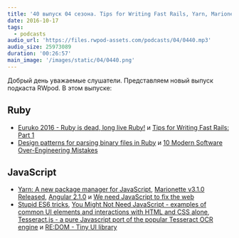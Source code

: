 ```yaml
---
title: '40 выпуск 04 сезона. Tips for Writing Fast Rails, Yarn, Marionette v3.1.0, You Might Not Need JavaScript, RE:DOM и прочее'
date: 2016-10-17
tags:
  - podcasts
audio_url: 'https://files.rwpod-assets.com/podcasts/04/0440.mp3'
audio_size: 25973089
duration: '00:26:57'
main_image: '/images/static/04/0440.png'
---
```


Добрый день уважаемые слушатели. Представляем новый выпуск подкаста RWpod. В этом выпуске:

## Ruby

- [Euruko 2016 - Ruby is dead, long live Ruby!](http://dev.mikamai.com/post/151608679809/euruko-2016-ruby-is-dead-long-live-ruby) и [Tips for Writing Fast Rails: Part 1](http://www.ombulabs.com/blog/performance/rails/writing-fast-rails.html)
- [Design patterns for parsing binary files in Ruby](http://t-a-w.blogspot.com/2016/10/design-patterns-for-parsing-binary.html) и [10 Modern Software Over-Engineering Mistakes](https://medium.com/@rdsubhas/10-modern-software-engineering-mistakes-bc67fbef4fc8)

## JavaScript

- [Yarn: A new package manager for JavaScript](https://code.facebook.com/posts/1840075619545360), [Marionette v3.1.0 Released](http://blog.marionettejs.com/2016/10/13/v310-release/index.html), [Angular 2.1.0](http://angularjs.blogspot.com/2016/10/angular-210-now-available.html) и [We need JavaScript to fix the web](https://www.christianheilmann.com/2016/10/14/we-need-javascript-to-fix-the-web/)
- [Stupid ES6 tricks](https://engineering.haus.com/dumb-es6-tricks-53ecadd1b29f), [You Might Not Need JavaScript - examples of common UI elements and interactions with HTML and CSS alone](http://youmightnotneedjs.com/), [Tesseract.js - a pure Javascript port of the popular Tesseract OCR engine](http://tesseract.projectnaptha.com/) и [RE:DOM - Tiny UI library](https://redom.js.org/)
